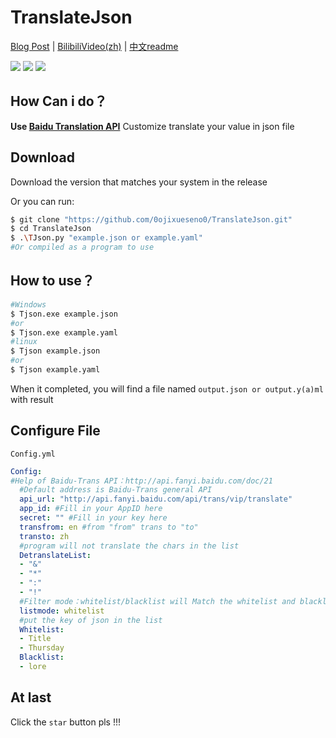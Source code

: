 # TranslateJson

[Blog Post](#) | [BilibiliVideo(zh)](#) | [中文readme](https://github.com/0ojixueseno0/TranslateJson/blob/master/readme_zh.md)

![](https://img.shields.io/badge/TranslateJson-python-green?style=flat&logo=Python) ![](https://img.shields.io/badge/License-AGPL-3.0_License-yellow?style=flat) ![](https://img.shields.io/badge/Version-0.1.0-blueviolet?style=flat)

## How Can i do？

**Use [Baidu Translation API](http://api.fanyi.baidu.com/doc/11)** Customize translate your value in json file

## Download

Download the version that matches your system in the release

Or you can run:

```bash
$ git clone "https://github.com/0ojixueseno0/TranslateJson.git"
$ cd TranslateJson
$ .\TJson.py "example.json or example.yaml"
#Or compiled as a program to use
```

## How to use？

```bash
#Windows
$ Tjson.exe example.json
#or
$ Tjson.exe example.yaml
#linux
$ Tjson example.json
#or
$ Tjson example.yaml
```

When it completed, you will find a file named ```output.json or output.y(a)ml``` with result

## Configure File

```Config.yml```

```yml
Config:
#Help of Baidu-Trans API：http://api.fanyi.baidu.com/doc/21
  #Default address is Baidu-Trans general API
  api_url: "http://api.fanyi.baidu.com/api/trans/vip/translate"
  app_id: #Fill in your AppID here
  secret: "" #Fill in your key here
  transfrom: en #from "from" trans to "to"
  transto: zh
  #program will not translate the chars in the list
  DetranslateList:
  - "&"
  - "*"
  - ":"
  - "!"
  #Filter mode：whitelist/blacklist will Match the whitelist and blacklist list below
  listmode: whitelist
  #put the key of json in the list
  Whitelist:
  - Title
  - Thursday
  Blacklist:
  - lore

```

## At last

Click the ```star``` button pls !!!
